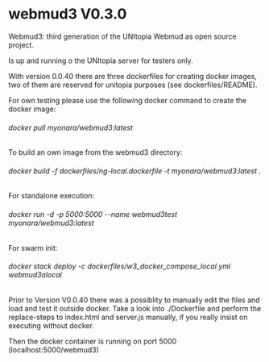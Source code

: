 # webmud3 V0.3.0

Webmud3: third generation of the UNItopia Webmud as open source project.

Is up and running o the UNItopia server for testers only.

With version 0.0.40 there are three dockerfiles for creating docker images,
two of them are reserved for unitopia purposes (see dockerfiles/README).


For own testing please use the following docker command to create the docker image:
###### docker pull myonara/webmud3:latest
To build an own image from the webmud3 directory:
###### docker build -f dockerfiles/ng-local.dockerfile -t myonara/webmud3:latest .

For standalone execution:
###### docker run -d -p 5000:5000 --name webmud3test myonara/webmud3:latest

For swarm init:
###### docker stack deploy -c dockerfiles/w3_docker_compose_local.yml webmud3alocal

Prior to Version V0.0.40 there was a possiblity to manually edit the files and 
load and test it outside docker. Take a look into ./Dockerfile
and perform the replace-steps to index.html and server.js manually,
if you really insist on executing without docker. 

Then the docker container is running on port 5000 (localhost:5000/webmud3)
